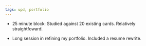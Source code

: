 ```yaml
---
tags: upd, portfolio
---
```


* 25 minute block: Studied against 20 existing cards. Relatively straightfoward.

* Long session in refining my portfolio. Included a resume rewrite. 
